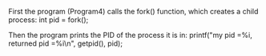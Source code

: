 First the program (Program4) calls the fork() function, which creates a child process:
int pid = fork();


Then the program prints the PID of the process it is in:
printf("my pid =%i, returned pid =%i\n", getpid(), pid);
